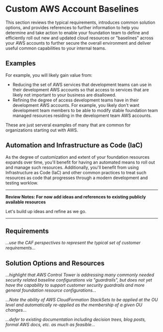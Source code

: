 # Custom AWS Account Baselines

This section reviews the typical requirements, introduces common solution options, and provides references to further information to help you determine and take action to enable your foundation team to define and efficiently roll out new and updated cloud resources or "baselines" across your AWS accounts to further secure the overall environment and deliver useful common capabilities to your internal teams. 

## Examples

For example, you will likely gain value from:

* Reducing the set of AWS services that development teams can use in their development AWS accounts so that access to services that are likely not important to your business are disallowed.
* Refining the degree of access development teams have in their development AWS accounts. For example, you likely don't want development team members to be able to modify stable foundation team managed resources residing in the development team AWS accounts.

These are just serveral examples of many that are common for organizations starting out with AWS.

## Automation and Infrastructure as Code (IaC)

As the degree of customization and extent of your foundation resources expands over time, you'll benefit for having an automated means to roll out and manage such resources.  Additionally, you'll benefit from using Infrastructure as Code (IaC) and other common practices to treat such resources as code that progresses through a modern development and testing worklow.

---
**Review Notes: For now add ideas and references to existing publicly available resources**

Let's build up ideas and refine as we go.

---

## Requirements

*...use the CAF perspectives to represent the typical set of customer requirements...*

## Solution Options and Resources

*...highlight that AWS Control Tower is addressing many commonly needed security related baseline configurations via "guardrails", but does not yet have the capability to support customer security guardrails and more general foundation resource configurations...*

*...Note the ability of AWS CloudFormation StackSets to be applied at the OU level and automatically re-applied as the membership of a given OU changes...*

*...defer to existing documentation including decision trees, blog posts, formal AWS docs, etc. as much as feasible...*

